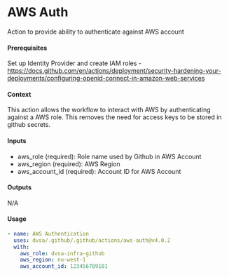 # AWS Auth
Action to provide ability to authenticate against AWS account

####  Prerequisites
Set up Identity Provider and create IAM roles - https://docs.github.com/en/actions/deployment/security-hardening-your-deployments/configuring-openid-connect-in-amazon-web-services

####  Context
This action allows the workflow to interact with AWS by authenticating against a AWS role. This removes the need for access keys to be stored in github secrets.

####  Inputs  
  
- aws_role (required): Role name used by Github in AWS Account
- aws_region (required): AWS Region
- aws_account_id (required): Account ID for AWS Account

####  Outputs
N/A

####  Usage     
```yaml
- name: AWS Authentication
  uses: dvsa/.github/.github/actions/aws-auth@v4.0.2
  with:
    aws_role: dvsa-infra-github
    aws_region: eu-west-1
    aws_account_id: 123456789101
```
